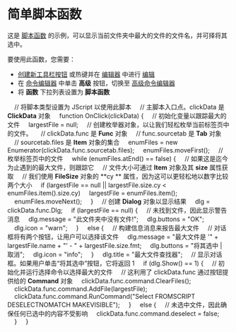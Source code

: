 # 简单脚本函数

这是 [脚本函数](../script_functions.zh.md) 的示例，可以显示当前文件夹中最大的文件的文件名，并可择将其选中。

要使用此函数，您需要：

- [创建新工具栏按钮](/Manual/customize/creating_your_own_buttons/README.zh.md) 或热键并在 [编辑器](/Manual/customize/creating_your_own_buttons/editing_the_toolbar/README.zh.md) 中进行 [编辑]( /Manual/customize/creating_your_own_buttons/editing_the_toolbar/README.zh.md)
- 在 [命令编辑器](/Manual/customize/creating_your_own_buttons/command_editor/README.zh.md) 中单击 **高级** 按钮，切换至 [高级命令编辑器](/Manual/customize/creating_your_own_buttons/command_editor/advanced_command_editor.zh.md)
- 将 **函数** 下拉列表设置为 **脚本函数**

    // 将脚本类型设置为 JScript 以使用此脚本
    // 主脚本入口点。clickData 是 **ClickData** 对象
    function OnClick(clickData) {
    // 初始化变量以跟踪最大的文件
    largestFile = null;
    // 创建枚举器对象，以让我们轻松枚举当前标签页中的文件。
    // clickData.func 是 **Func** 对象
    // func.sourcetab 是 **Tab** 对象
    // sourcetab.files 是 **Item** 对象的集合
    enumFiles = new Enumerator(clickData.func.sourcetab.files);
    enumFiles.moveFirst();
    // 枚举标签页中的文件
    while (enumFiles.atEnd() == false) {
    // 如果这是迄今为止遇到的最大文件，则跟踪它
    // 文件大小可通过 **Item** 对象及其 **size** 属性获取
    // 我们使用 **FileSize** 对象的 **cy ** 属性，因为这可以更轻松地以数字比较两个大小
    if (largestFile == null || largestFile.size.cy < enumFiles.item().size.cy)
    largestFile = enumFiles.item();
    enumFiles.moveNext();
    }
    // 创建 **Dialog** 对象以显示结果
    dlg = clickData.func.Dlg;
    if (largestFile == null) {
    // 未找到文件，因此显示警告消息
    dlg.message = "此文件夹中没有文件!";
    dlg.buttons = "OK";
    dlg.icon = "warn";
    }
    else {
    // 构建信息消息来报告最大文件
    // 对话框将有两个按钮，让用户可以选择该文件
    dlg.message = "最大文件是 '" + largestFile.name + "' - " + largestFile.size.fmt;
    dlg.buttons = "将其选中 | 取消";
    dlg.icon = "info";
    }
    dlg.title = "最大文件查找器";
    // 显示对话框。如果用户单击“将其选中”按钮，它将返回 1
    if (dlg.Show() == 1) {
    // 初始化并运行选择命令以选择最大的文件
    // 这利用了 clickData.func 通过按钮提供给的 **Command** 对象
    clickData.func.command.ClearFiles();
    clickData.func.command.AddFile(largestFile);
    clickData.func.command.RunCommand("Select FROMSCRIPT DESELECTNOMATCH MAKEVISIBLE");
    }
    else {
    // 未选中文件，因此确保任何已选中的内容不受影响
    clickData.func.command.deselect = false;
    }
    }